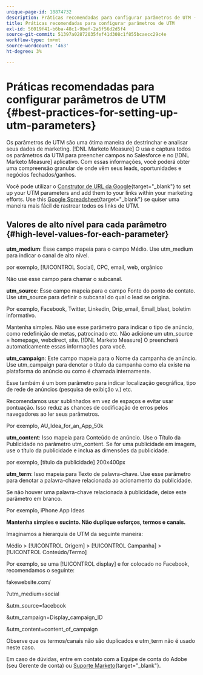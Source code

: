 ```yaml
---
unique-page-id: 18874732
description: Práticas recomendadas para configurar parâmetros de UTM - [!DNL Marketo Measure] - Documentação do produto
title: Práticas recomendadas para configurar parâmetros de UTM
exl-id: 56019f41-b6ba-48c1-9bef-2a5f56d2d5f4
source-git-commit: 51397a02872035fef41d308c1f855bcaecc29c4e
workflow-type: tm+mt
source-wordcount: '463'
ht-degree: 3%

---
```


# Práticas recomendadas para configurar parâmetros de UTM {#best-practices-for-setting-up-utm-parameters}

Os parâmetros de UTM são uma ótima maneira de destrinchar e analisar seus dados de marketing. [!DNL Marketo Measure] O usa e captura todos os parâmetros da UTM para preencher campos no Salesforce e no [!DNL Marketo Measure] aplicativo. Com essas informações, você poderá obter uma compreensão granular de onde vêm seus leads, oportunidades e negócios fechados/ganhos.

Você pode utilizar o [Construtor de URL da Google](https://support.google.com/analytics/answer/1033867?hl=en){target="_blank"} to set up your UTM parameters and add them to your links within your marketing efforts. Use this [Google Spreadsheet](https://docs.google.com/spreadsheets/d/1QCIr1WUJQHE68cA4VTks2XE7nxuryaUymCEy_23-Oew/edit#gid=0){target="_blank"} se quiser uma maneira mais fácil de rastrear todos os links de UTM.

## Valores de alto nível para cada parâmetro {#high-level-values-for-each-parameter}

**utm_medium**: Esse campo mapeia para o campo Médio. Use utm_medium para indicar o canal de alto nível.

por exemplo, [!UICONTROL Social], CPC, email, web, orgânico

Não use esse campo para chamar o subcanal.

**utm_source**: Esse campo mapeia para o campo Fonte do ponto de contato. Use utm_source para definir o subcanal do qual o lead se origina.

Por exemplo, Facebook, Twitter, Linkedin, Drip_email, Email_blast, boletim informativo.

Mantenha simples. Não use esse parâmetro para indicar o tipo de anúncio, como redefinição de metas, patrocinado etc. Não adicione um utm_source = homepage, webdirect, site. [!DNL Marketo Measure] O preencherá automaticamente essas informações para você.

**utm_campaign**: Este campo mapeia para o Nome da campanha de anúncio. Use utm_campaign para denotar o título da campanha como ela existe na plataforma do anúncio ou como é chamada internamente.

Esse também é um bom parâmetro para indicar localização geográfica, tipo de rede de anúncios (pesquisa de exibição v.) etc.

Recomendamos usar sublinhados em vez de espaços e evitar usar pontuação. Isso reduz as chances de codificação de erros pelos navegadores ao ler seus parâmetros.

Por exemplo, AU_Idea_for_an_App_50k

**utm_content**: Isso mapeia para Conteúdo de anúncio. Use o Título da Publicidade no parâmetro utm_content. Se for uma publicidade em imagem, use o título da publicidade e inclua as dimensões da publicidade.

por exemplo, [título da publicidade] 200x400px

**utm_term**: Isso mapeia para Texto de palavra-chave. Use esse parâmetro para denotar a palavra-chave relacionada ao acionamento da publicidade.

Se não houver uma palavra-chave relacionada à publicidade, deixe este parâmetro em branco.

Por exemplo, iPhone App Ideas

**Mantenha simples e sucinto. Não duplique esforços, termos e canais.**

Imaginamos a hierarquia de UTM da seguinte maneira:

Médio > [!UICONTROL Origem] > [!UICONTROL Campanha] > [!UICONTROL Conteúdo/Termo]

Por exemplo, se uma [!UICONTROL display] e for colocado no Facebook, recomendamos o seguinte:

fakewebsite.com/

?utm_medium=social

&amp;utm_source=facebook

&amp;utm_campaign=Display_campaign_ID

&amp;utm_content=content_of_campaign

Observe que os termos/canais não são duplicados e utm_term não é usado neste caso.

Em caso de dúvidas, entre em contato com a Equipe de conta do Adobe (seu Gerente de conta) ou [Suporte Marketo](https://nation.marketo.com/t5/support/ct-p/Support){target="_blank"}.
